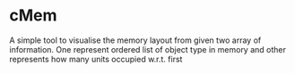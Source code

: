 # cMem
A simple tool to visualise the memory layout from given two array of information.  One represent ordered list of object type in memory and other represents how many units occupied w.r.t. first
